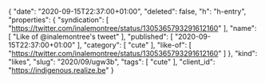 {
  "date": "2020-09-15T22:37:00+01:00",
  "deleted": false,
  "h": "h-entry",
  "properties": {
    "syndication": [
      "https://twitter.com/inalemontree/status/1305365793291612160"
    ],
    "name": [
      "Like of @inalemontree's tweet"
    ],
    "published": [
      "2020-09-15T22:37:00+01:00"
    ],
    "category": [
      "cute"
    ],
    "like-of": [
      "https://twitter.com/inalemontree/status/1305365793291612160"
    ]
  },
  "kind": "likes",
  "slug": "2020/09/ugw3b",
  "tags": [
    "cute"
  ],
  "client_id": "https://indigenous.realize.be"
}
